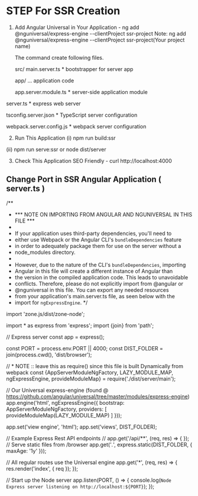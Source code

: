 # STEP For SSR Creation

1.  Add Angular Universal in Your Application - ng add @nguniversal/express-engine --clientProject ssr-project
Note: ng add @nguniversal/express-engine --clientProject ssr-project(Your project name)
    
    The command create following files.
    
    src/
    main.server.ts             * bootstrapper for server app
    
    app/ ...                   application code
    
      app.server.module.ts     * server-side application module
      
  server.ts                    * express web server
  
  tsconfig.server.json         * TypeScript server configuration
  
  webpack.server.config.js     * webpack server configuration
  

2.  Run This Application
  (i) npm run build:ssr
  
  (ii) npm run serve:ssr  or node dist/server
  

3.  Check This Application SEO Friendly - curl http://localhost:4000


   Change Port in SSR Angular Application ( server.ts )
  ---------------------------------------------------------------


/**
 * *** NOTE ON IMPORTING FROM ANGULAR AND NGUNIVERSAL IN THIS FILE ***
 *
 * If your application uses third-party dependencies, you'll need to
 * either use Webpack or the Angular CLI's `bundleDependencies` feature
 * in order to adequately package them for use on the server without a
 * node_modules directory.
 *
 * However, due to the nature of the CLI's `bundleDependencies`, importing
 * Angular in this file will create a different instance of Angular than
 * the version in the compiled application code. This leads to unavoidable
 * conflicts. Therefore, please do not explicitly import from @angular or
 * @nguniversal in this file. You can export any needed resources
 * from your application's main.server.ts file, as seen below with the
 * import for `ngExpressEngine`.
 */

import 'zone.js/dist/zone-node';

import * as express from 'express';
import {join} from 'path';

// Express server
const app = express();

const PORT = process.env.PORT || 4000;
const DIST_FOLDER = join(process.cwd(), 'dist/browser');

// * NOTE :: leave this as require() since this file is built Dynamically from webpack
const {AppServerModuleNgFactory, LAZY_MODULE_MAP, ngExpressEngine, provideModuleMap} = require('./dist/server/main');

// Our Universal express-engine (found @ https://github.com/angular/universal/tree/master/modules/express-engine)
app.engine('html', ngExpressEngine({
  bootstrap: AppServerModuleNgFactory,
  providers: [
    provideModuleMap(LAZY_MODULE_MAP)
  ]
}));

app.set('view engine', 'html');
app.set('views', DIST_FOLDER);

// Example Express Rest API endpoints
// app.get('/api/**', (req, res) => { });
// Serve static files from /browser
app.get('*.*', express.static(DIST_FOLDER, {
  maxAge: '1y'
}));

// All regular routes use the Universal engine
app.get('*', (req, res) => {
  res.render('index', { req });
});

// Start up the Node server
app.listen(PORT, () => {
  console.log(`Node Express server listening on http://localhost:${PORT}`);
});
